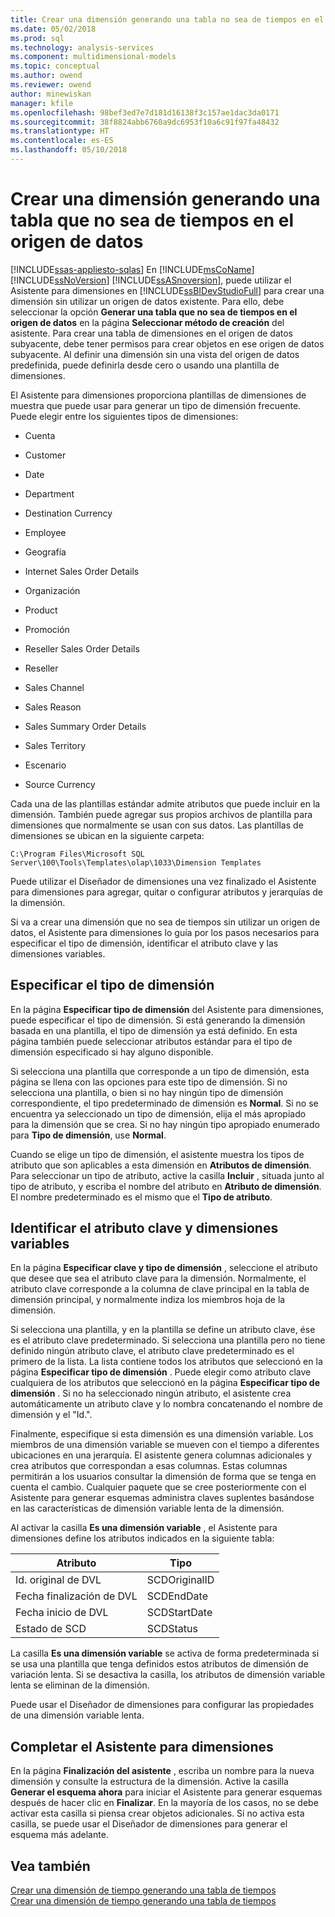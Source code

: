 ```yaml
---
title: Crear una dimensión generando una tabla no sea de tiempos en el origen de datos | Documentos de Microsoft
ms.date: 05/02/2018
ms.prod: sql
ms.technology: analysis-services
ms.component: multidimensional-models
ms.topic: conceptual
ms.author: owend
ms.reviewer: owend
author: minewiskan
manager: kfile
ms.openlocfilehash: 98bef3ed7e7d181d16138f3c157ae1dac3da0171
ms.sourcegitcommit: 38f8824abb6760a9dc6953f10a6c91f97fa48432
ms.translationtype: HT
ms.contentlocale: es-ES
ms.lasthandoff: 05/10/2018
---
```

# <a name="create-a-dimension-by-generating-a-non-time-table-in-the-data-source"></a>Crear una dimensión generando una tabla que no sea de tiempos en el origen de datos
[!INCLUDE[ssas-appliesto-sqlas](../../includes/ssas-appliesto-sqlas.md)]
  En [!INCLUDE[msCoName](../../includes/msconame-md.md)] [!INCLUDE[ssNoVersion](../../includes/ssnoversion-md.md)] [!INCLUDE[ssASnoversion](../../includes/ssasnoversion-md.md)], puede utilizar el Asistente para dimensiones en [!INCLUDE[ssBIDevStudioFull](../../includes/ssbidevstudiofull-md.md)] para crear una dimensión sin utilizar un origen de datos existente. Para ello, debe seleccionar la opción **Generar una tabla que no sea de tiempos en el origen de datos** en la página **Seleccionar método de creación** del asistente. Para crear una tabla de dimensiones en el origen de datos subyacente, debe tener permisos para crear objetos en ese origen de datos subyacente. Al definir una dimensión sin una vista del origen de datos predefinida, puede definirla desde cero o usando una plantilla de dimensiones.  
  
 El Asistente para dimensiones proporciona plantillas de dimensiones de muestra que puede usar para generar un tipo de dimensión frecuente. Puede elegir entre los siguientes tipos de dimensiones:  
  
-   Cuenta  
  
-   Customer  
  
-   Date  
  
-   Department  
  
-   Destination Currency  
  
-   Employee  
  
-   Geografía  
  
-   Internet Sales Order Details  
  
-   Organización  
  
-   Product  
  
-   Promoción  
  
-   Reseller Sales Order Details  
  
-   Reseller  
  
-   Sales Channel  
  
-   Sales Reason  
  
-   Sales Summary Order Details  
  
-   Sales Territory  
  
-   Escenario  
  
-   Source Currency  
  
 Cada una de las plantillas estándar admite atributos que puede incluir en la dimensión. También puede agregar sus propios archivos de plantilla para dimensiones que normalmente se usan con sus datos. Las plantillas de dimensiones se ubican en la siguiente carpeta:  
  
 `C:\Program Files\Microsoft SQL Server\100\Tools\Templates\olap\1033\Dimension Templates`  
  
 Puede utilizar el Diseñador de dimensiones una vez finalizado el Asistente para dimensiones para agregar, quitar o configurar atributos y jerarquías de la dimensión.  
  
 Si va a crear una dimensión que no sea de tiempos sin utilizar un origen de datos, el Asistente para dimensiones lo guía por los pasos necesarios para especificar el tipo de dimensión, identificar el atributo clave y las dimensiones variables.  
  
## <a name="specify-dimension-type"></a>Especificar el tipo de dimensión  
 En la página **Especificar tipo de dimensión** del Asistente para dimensiones, puede especificar el tipo de dimensión. Si está generando la dimensión basada en una plantilla, el tipo de dimensión ya está definido. En esta página también puede seleccionar atributos estándar para el tipo de dimensión especificado si hay alguno disponible.  
  
 Si selecciona una plantilla que corresponde a un tipo de dimensión, esta página se llena con las opciones para este tipo de dimensión. Si no selecciona una plantilla, o bien si no hay ningún tipo de dimensión correspondiente, el tipo predeterminado de dimensión es **Normal**. Si no se encuentra ya seleccionado un tipo de dimensión, elija el más apropiado para la dimensión que se crea. Si no hay ningún tipo apropiado enumerado para **Tipo de dimensión**, use **Normal**.  
  
 Cuando se elige un tipo de dimensión, el asistente muestra los tipos de atributo que son aplicables a esta dimensión en **Atributos de dimensión**. Para seleccionar un tipo de atributo, active la casilla **Incluir** , situada junto al tipo de atributo, y escriba el nombre del atributo en **Atributo de dimensión**. El nombre predeterminado es el mismo que el **Tipo de atributo**.  
  
## <a name="identify-key-attribute-and-changing-dimensions"></a>Identificar el atributo clave y dimensiones variables  
 En la página **Especificar clave y tipo de dimensión** , seleccione el atributo que desee que sea el atributo clave para la dimensión. Normalmente, el atributo clave corresponde a la columna de clave principal en la tabla de dimensión principal, y normalmente indiza los miembros hoja de la dimensión.  
  
 Si selecciona una plantilla, y en la plantilla se define un atributo clave, ése es el atributo clave predeterminado. Si selecciona una plantilla pero no tiene definido ningún atributo clave, el atributo clave predeterminado es el primero de la lista. La lista contiene todos los atributos que seleccionó en la página **Especificar tipo de dimensión** . Puede elegir como atributo clave cualquiera de los atributos que seleccionó en la página **Especificar tipo de dimensión** . Si no ha seleccionado ningún atributo, el asistente crea automáticamente un atributo clave y lo nombra concatenando el nombre de dimensión y el "Id.".  
  
 Finalmente, especifique si esta dimensión es una dimensión variable. Los miembros de una dimensión variable se mueven con el tiempo a diferentes ubicaciones en una jerarquía. El asistente genera columnas adicionales y crea atributos que correspondan a esas columnas. Estas columnas permitirán a los usuarios consultar la dimensión de forma que se tenga en cuenta el cambio. Cualquier paquete que se cree posteriormente con el Asistente para generar esquemas administra claves suplentes basándose en las características de dimensión variable lenta de la dimensión.  
  
 Al activar la casilla **Es una dimensión variable** , el Asistente para dimensiones define los atributos indicados en la siguiente tabla:  
  
|Atributo|Tipo|  
|---------------|----------|  
|Id. original de DVL|SCDOriginalID|  
|Fecha finalización de DVL|SCDEndDate|  
|Fecha inicio de DVL|SCDStartDate|  
|Estado de SCD|SCDStatus|  
  
 La casilla **Es una dimensión variable** se activa de forma predeterminada si se usa una plantilla que tenga definidos estos atributos de dimensión de variación lenta. Si se desactiva la casilla, los atributos de dimensión variable lenta se eliminan de la dimensión.  
  
 Puede usar el Diseñador de dimensiones para configurar las propiedades de una dimensión variable lenta.  
  
## <a name="completing-the-dimension-wizard"></a>Completar el Asistente para dimensiones  
 En la página **Finalización del asistente** , escriba un nombre para la nueva dimensión y consulte la estructura de la dimensión. Active la casilla **Generar el esquema ahora** para iniciar el Asistente para generar esquemas después de hacer clic en **Finalizar**. En la mayoría de los casos, no se debe activar esta casilla si piensa crear objetos adicionales. Si no activa esta casilla, se puede usar el Diseñador de dimensiones para generar el esquema más adelante.  
  
## <a name="see-also"></a>Vea también  
 [Crear una dimensión de tiempo generando una tabla de tiempos](../../analysis-services/multidimensional-models/create-a-time-dimension-by-generating-a-time-table.md)   
 [Crear una dimensión de tiempo generando una tabla de tiempos](../../analysis-services/multidimensional-models/create-a-time-dimension-by-generating-a-time-table.md)  
  
  

